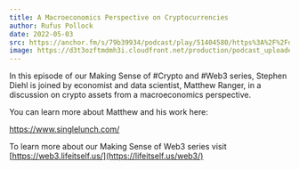 ```yaml
---
title: A Macroeconomics Perspective on Cryptocurrencies
author: Rufus Pollock
date: 2022-05-03
src: https://anchor.fm/s/79b39934/podcast/play/51404580/https%3A%2F%2Fd3ctxlq1ktw2nl.cloudfront.net%2Fproduction%2Fexports%2F79b39934%2F51404580%2Fa4053d391f9d4ea34608169ca6682d89.m4a
image: https://d3t3ozftmdmh3i.cloudfront.net/production/podcast_uploaded_episode/20318133/20318133-1651500141166-aa5350267fe9b.jpg
---
```


In this episode of our Making Sense of #Crypto and #Web3 series, Stephen Diehl is joined by economist and data scientist, Matthew Ranger, in a discussion on crypto assets from a macroeconomics perspective. 

You can learn more about Matthew and his work here:

https://www.singlelunch.com/

To learn more about our Making Sense of Web3 series visit [https://web3.lifeitself.us/](https://lifeitself.us/web3/)
